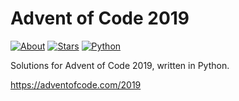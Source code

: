 Advent of Code 2019
===================

[![About](https://img.shields.io/badge/Advent%20of%20Code%20🎄-2019-brightgreen)](https://adventofcode.com/2019/)
[![Stars](https://img.shields.io/badge/stars%20⭐-39-yellow)](https://adventofcode.com/2019/stats)
[![Python](https://img.shields.io/badge/python-3670A0?logo=python&logoColor=ffdd54)](https://www.python.org)

Solutions for Advent of Code 2019, written in Python.

https://adventofcode.com/2019
